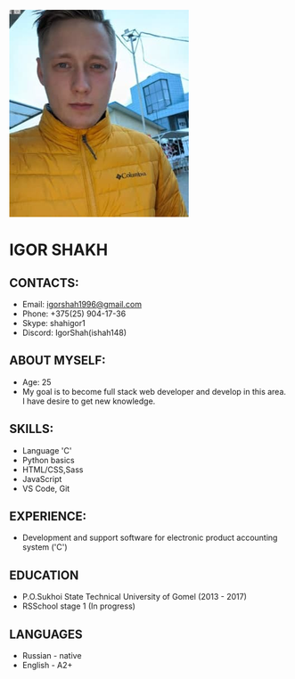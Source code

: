![alt-My Photo](https://github.com/ishah148/gitTest/raw/main/photo_2021-12-29_20-53-42.jpg) 
# IGOR SHAKH
## CONTACTS:
* Email: igorshah1996@gmail.com
* Phone: +375(25) 904-17-36
* Skype: shahigor1
* Discord: IgorShah(ishah148)
## ABOUT MYSELF:
* Age: 25
* My goal is to become full stack web developer and develop in this area. I have desire to get new knowledge.
## SKILLS:
* Language 'C'
* Python basics
* HTML/CSS,Sass
* JavaScript 
* VS Code, Git
## EXPERIENCE:
* Development and support software for electronic product accounting system ('C')
## EDUCATION
* P.O.Sukhoi State Technical University of Gomel (2013 - 2017)
* RSSchool stage 1 (In progress)
## LANGUAGES
* Russian - native
* English - A2+

